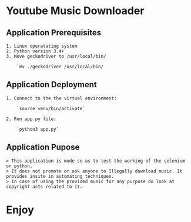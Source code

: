 # Youtube Music Downloader

## Application Prerequisites

    1. Linux operatating system
    2. Python version 3.4+
    3. Move geckodriver to /usr/local/bin/
        
        `mv ./geckodriver /usr/local/bin/
    
## Application Deployment
    
    1. Connect to the the virtual environment:
    
        `source venv/bin/activate`
    
    2. Run app.py file:

        `python3 app.py`

## Application Pupose

    > This application is mode so as to test the working of the selenium on python.
    > It does not promote or ask anyone to Illegally download music. It provides insite in automating techniques.
    > In case of using the provided music for any purpose do look at copyright acts related to it.

# Enjoy